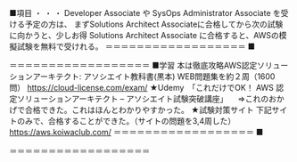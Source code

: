 ■項目
・
・
・
Developer Associate や SysOps Administrator Associate を受ける予定の方は、
まずSolutions Architect Associateに合格してから次の試験に向かうと、少しお得
Solutions Architect Associate に合格すると、AWSの模擬試験を無料で受けれる。
＝＝＝＝＝＝＝＝＝＝＝＝＝＝＝＝＝＝
■

＝＝＝＝＝＝＝＝＝＝＝＝＝＝＝＝＝＝
■学習
本は徹底攻略AWS認定ソリューションアーキテクト: アソシエイト教科書(黒本)
WEB問題集を約２周（1600問）
https://cloud-license.com/exam/
★Udemy　「これだけでOK！ AWS 認定ソリューションアーキテクト – アソシエイト試験突破講座」
　=>これのおかげで合格できた。これはほんとわかりやすかった。
★試験対策サイト
下記サイトのみで、合格することができた。（サイトの問題を3,4周した）
https://aws.koiwaclub.com/
＝＝＝＝＝＝＝＝＝＝＝＝＝＝＝＝＝＝
■

＝＝＝＝＝＝＝＝＝＝＝＝＝＝＝＝＝＝